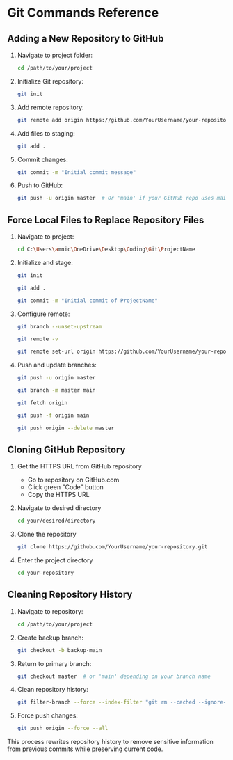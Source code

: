# Git Commands Reference



## Adding a New Repository to GitHub

1. Navigate to project folder:
   ```bash
   cd /path/to/your/project
   ```

2. Initialize Git repository:
   ```bash
   git init
   ```

3. Add remote repository:
   ```bash
   git remote add origin https://github.com/YourUsername/your-repository.git
   ```

4. Add files to staging:
   ```bash
   git add .
   ```

5. Commit changes:
   ```bash
   git commit -m "Initial commit message"
   ```

6. Push to GitHub:
   ```bash
   git push -u origin master  # Or 'main' if your GitHub repo uses main branch
   ```




## Force Local Files to Replace Repository Files

1. Navigate to project:
   ```bash
   cd C:\Users\amnic\OneDrive\Desktop\Coding\Git\ProjectName
   ```

2. Initialize and stage:
   ```bash
   git init
   ```
   ```bash
   git add .
   ```
   ```bash
   git commit -m "Initial commit of ProjectName"
   ```

3. Configure remote:
   ```bash
   git branch --unset-upstream
   ```
   ```bash
   git remote -v
   ```
   ```bash
   git remote set-url origin https://github.com/YourUsername/your-repository.git
   ```

4. Push and update branches:
   ```bash
   git push -u origin master
   ```
   ```bash
   git branch -m master main
   ```
   ```bash
   git fetch origin
   ```
   ```bash
   git push -f origin main
   ```
   ```bash
   git push origin --delete master
   ```





## Cloning GitHub Repository

1. Get the HTTPS URL from GitHub repository
   - Go to repository on GitHub.com
   - Click green "Code" button
   - Copy the HTTPS URL

2. Navigate to desired directory
   ```bash
   cd your/desired/directory
   ```

3. Clone the repository
   ```bash
   git clone https://github.com/YourUsername/your-repository.git
   ```

4. Enter the project directory
   ```bash
   cd your-repository
   ```





## Cleaning Repository History

1. Navigate to repository:
   ```bash
   cd /path/to/your/project
   ```

2. Create backup branch:
   ```bash
   git checkout -b backup-main
   ```

3. Return to primary branch:
   ```bash
   git checkout master  # or 'main' depending on your branch name
   ```

4. Clean repository history:
   ```bash
   git filter-branch --force --index-filter "git rm --cached --ignore-unmatch PATH-TO-FILE" --prune-empty --tag-name-filter cat -- --all
   ```

5. Force push changes:
   ```bash
   git push origin --force --all
   ```

This process rewrites repository history to remove sensitive information from previous commits while preserving current code.
